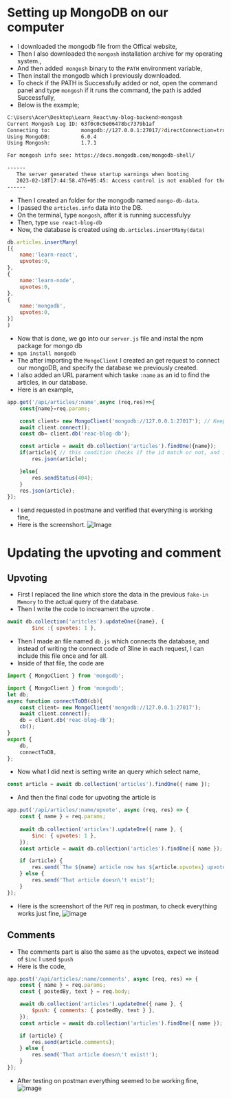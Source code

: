 # Setting up MongoDB on our computer
- I downloaded the mongodb file from the Offical website,
- Then I also downloaded the `mongosh` installation archive for my operating system.,
- And then added  `mongosh` binary to the `PATH` environment variable,
- Then install the mongodb which I previously downloaded.
- To check if the PATH is Successfully added or not, open the command panel and type `mongosh` if it runs the command, the path is added Successfully,
- Below is the example;
```bash
C:\Users\Acer\Desktop\Learn_React\my-blog-backend>mongosh
Current Mongosh Log ID: 63f0c0c9e06478bc7379b1af
Connecting to:          mongodb://127.0.0.1:27017/?directConnection=true&serverSelectionTimeoutMS=2000&appName=mongosh+1.7.1
Using MongoDB:          6.0.4
Using Mongosh:          1.7.1

For mongosh info see: https://docs.mongodb.com/mongodb-shell/

------
   The server generated these startup warnings when booting
   2023-02-18T17:44:58.476+05:45: Access control is not enabled for the database. Read and write access to data and configuration is unrestricted
------
```
- Then I created an folder for the mongodb named `mongo-db-data`.
- I passed the `articles.info` data into the DB.
- On the terminal, type `mongosh`, after it is running successfulyy
- Then, type `use react-blog-db`
- Now, the database is created using `db.articles.insertMany(data)`
```javascript
db.articles.insertMany(
[{
    name:'learn-react',
    upvotes:0,
},
{
    name:'learn-node',
    upvotes:0,
},
{
    name:'mongodb',
    upvotes:0,
}]
)
```
- Now that is done, we go into our `server.js` file and instal the npm package for mongo db
- `npm install mongodb`
- The after importing the `MongoClient` I created an get request to connect our mongoDB, and specify the database we previously created.
- I also added an URL parament which taske `:name` as an id to find the articles, in our database. 
- Here is an example, 
```javascript
app.get('/api/articles/:name',async (req,res)=>{
    const{name}=req.params;

    const client= new MongoClient('mongodb://127.0.0.1:27017'); // Keep it to 127.0.0.1 donot change it otherwise you may face ERROR!
    await client.connect();
    const db= client.db('reac-blog-db');

    const article = await db.collection('articles').findOne({name});
    if(article){ // this condition checks if the id match or not, and if not it throws an 404 ERROR
        res.json(article);

    }else{
        res.sendStatus(404);
    }
    res.json(article);
});
```
- I send requested in postmane and verified that everything is working fine,
- Here is the screenshort.
![Image](https://images2.imgbox.com/04/62/cBofADz5_o.png)
# Updating the upvoting and comment 
## Upvoting
- First I replaced the line which store the data in the previous `fake-in Memory` to the actual query of the database.
- Then I write the code to increament the upvote .
```javascript
await db.collection('aritcles').updateOne({name}, {
        $inc :{ upvotes: 1 },
```
- Then I made an file named `db.js` which connects the database, and instead of writing the connect code of 3line in each request, I can include this file once and for all.
- Inside of that file, the code are
```javascript
import { MongoClient } from 'mongodb';

import { MongoClient } from 'mongodb'; 
let db;
async function connectToDB(cb){
    const client= new MongoClient('mongodb://127.0.0.1:27017');
    await client.connect();
    db = client.db('reac-blog-db');
    cb();
}
export {
    db,
    connectToDB,
};
```
- Now what I did next is setting write an query which select name, 
```javascript
const article = await db.collection('articles').findOne({ name });
```
- And then the final code for upvoting the article is 
```javascript
app.put('/api/articles/:name/upvote', async (req, res) => {
    const { name } = req.params;
   
    await db.collection('articles').updateOne({ name }, {
        $inc: { upvotes: 1 },
    });
    const article = await db.collection('articles').findOne({ name });

    if (article) {
        res.send(`The ${name} article now has ${article.upvotes} upvotes!!!`); // This send the messgae with updated upvotes;
    } else {
        res.send('That article doesn\'t exist');
    }
});
```
- Here is the screenshort of the `PUT` req in postman, to check everything works just fine,
![image](https://images2.imgbox.com/7f/b9/Vz0iKsBe_o.png)
## Comments
- The comments part is also the same as the upvotes, expect we instead of `$inc` I used `$push`
- Here is the code,
```javascript
app.post('/api/articles/:name/comments', async (req, res) => {
    const { name } = req.params;
    const { postedBy, text } = req.body;

    await db.collection('articles').updateOne({ name }, {
        $push: { comments: { postedBy, text } },
    });
    const article = await db.collection('articles').findOne({ name });

    if (article) {
        res.send(article.comments);
    } else {
        res.send('That article doesn\'t exist!');
    }
});
```
- After testing on postman everything seemed to be working fine,
![image](https://images2.imgbox.com/34/e4/LJtOHuGD_o.png)